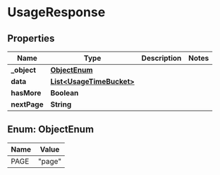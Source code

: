 

# UsageResponse


## Properties

| Name | Type | Description | Notes |
|------------ | ------------- | ------------- | -------------|
|**_object** | [**ObjectEnum**](#ObjectEnum) |  |  |
|**data** | [**List&lt;UsageTimeBucket&gt;**](UsageTimeBucket.md) |  |  |
|**hasMore** | **Boolean** |  |  |
|**nextPage** | **String** |  |  |



## Enum: ObjectEnum

| Name | Value |
|---- | -----|
| PAGE | &quot;page&quot; |



